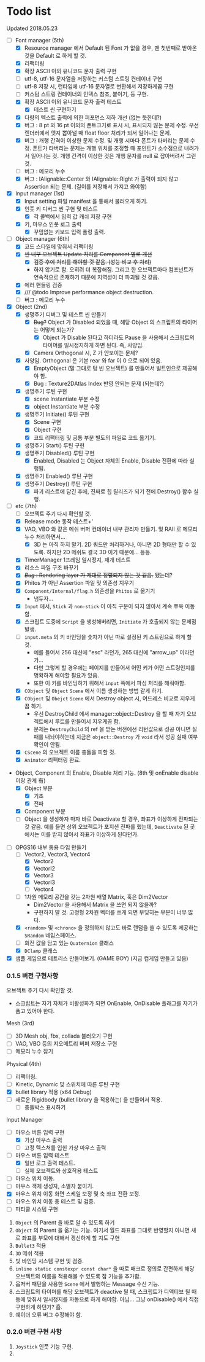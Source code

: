 # Todo list

Updated 2018.05.23

- [ ] Font manager (5th)
  - [x] Resource manager 에서 Default 된 Font 가 없을 경우, 맨 첫번째로 받아온 것을 Default 로 하게 할 것.
  - [x] 리팩터링
  - [x] 확장 ASCII 이외 유니코드 문자 출력 구현
  - [ ] utf-8, utf-16 문자열을 저장하는 커스텀 스트링 컨테이너 구현
  - [ ] utf-8 저장 시, 런타임에 utf-16 문자열로 변환해서 저장하게끔 구현
  - [ ] 커스텀 스트링 컨테이너의 인덱스 참조, 붙이기, 등 구현.
  - [x] 확장 ASCII 이외 유니코드 문자 출력 테스트
    - [x] 테스트 씬 구현하기
  - [x] 다량의 텍스트 출력에 의한 퍼포먼스 저하 개선 (없는 듯한데?)
  - [x] 버그 : 8 pt 와 16 pt 이외의 폰트크기로 표시 시, 표시되지 않는 문제 수정. 우선 렌더러에서 엣지 뽑아낼 때 float floor 처리가 되서 일어나는 문제.
  - [x] 버그 : 개행 간격이 이상한 문제 수정. 및 개행 시마다 폰트가 타버리는 문제 수정. 폰트가 타버리는 문제는 개행 위치를 조정할 때 포인트가 소수점으로 내려가서 일어나는 것. 개행 간격이 이상한 것은 개행 문자를 null 로 잡아버려서 그런 것.
  - [ ] 버그 : 메모리 누수
  - [x] 버그 : IAlignable::Center 와 IAlignable::Right 가 출력이 되지 않고 Assertion 되는 문제. (길이를 저장해서 가지고 와야함)
- [x] Input manager (1st)
  - [x] Input setting 파일 manifest 을 통해서 불러오게 하기.
  - [x] 인풋 키 디버그 씬 구현 및 테스트
    - [x] 각 콜백에서 입력 값 캐쉬 저장 구현
  - [x] 키, 마우스 인풋 로그 출력
    - [x] 꾸밈없는 키보드 입력 폴링 출력.
- [ ] Object manager (6th)
  - [x] 코드 스타일에 맞춰서 리팩터링
  - [x] ~~씬 내부 오브젝트 Update 처리를 Component 별로 개선~~
    - [x] ~~검증 후에 처리를 해야할 것 같음. (성능 비교 후 처리)~~
    - 하지 않기로 함. 오히려 더 복잡해짐. 그리고 한 오브젝트마다 컴포넌트가 연속적으로 존재하기 때문에 지역성이 더 파괴될 것 같음.
  - [x] 에러 핸들링 검증
  - [x] /// @todo Improve performance object destruction.
  - [ ] 버그 : 메모리 누수
- [x] Object (2nd)
  - [x] 생명주기 디버그 및 테스트 씬 만들기
    - [x] ~~Bug?~~ Object 가 Disabled 되었을 때, 해당 Object 의 스크립트의 타이머는 어떻게 되는가?
      - [x] Object 가 Disable 된다고 하더라도 Pause 을 사용해서 스크립트의 타이머를 일시정지하게 하면 된다.  즉, 사양임.
    - [x] Camera Orthogonal 시, Z 가 안보이는 문제?
  - [x] 사양임. Orthogonal 은 기본 rear 와 far 이 0 으로 되어 있음.
    - [x] EmptyObject (말 그대로 텅 빈 오브젝트) 를 만들어서 빌트인으로 제공해야 함.
    - [x] Bug : Texture2DAtlas Index 반영 안되는 문제 (되는데?)
  - [x] 생명주기 루틴 구현
    - [x] scene Instantiate 부분 수정
    - [x] object Instantiate 부분 수정
  - [x] 생명주기 Initiate() 루틴 구현
    - [x] Scene 구현
    - [x] Object 구현
    - [x] 코드 리팩터링 및 공통 부분 별도의 파일로 코드 옮기기.
  - [x] 생명주기 Start() 루틴 구현
  - [x] 생명주기 Disabled() 루틴 구현
    - [x] Enabled, Disabled 는 Object 자체의 Enable, Disable 전환에 따라 실행됨.
  - [x] 생명주기 Enabled() 루틴 구현
  - [x] 생명주기 Destroy() 루틴 구현
    - [x] 파괴 리스트에 담긴 후에, 진짜로 힙 릴리즈가 되기 전에 Destroy() 함수 실행.
- [ ] etc (7th)
  - [ ] 오브젝트 주기 다시 확인할 것.
  - [x] Release mode 동작 테스트+'
  - [x] VAO, VBO 와 같은 메쉬 버퍼 컨테이너 내부 관리자 만들기. 및 RAII 로 메모리 누수 처리하면서...
    - [x] 3D 는 아직 하지 말기. 2D 쿼드만 처리하거나, 아니면 2D 형태만 할 수 있도록. 하지만 2D 메쉬도 결국 3D 이기 때문에... 등등.
  - [x] TimerManager 1프레임 일시정지, 재개 테스트
  - [x] 리소스 파일 구조 바꾸기
  - [x] ~~*Bug* : Rendering layer 가 제대로 정렬되지 않는 것 같음.~~ 됐는데?
  - [x] Phitos 가 아닌 Assertion 파일 및 의존성 지우기
  - [x] `Component/Internal/flag.h` 의존성을 `Phitos` 로 옮기기
    - 냅두자...
  - [x] `Input` 에서, `Stick` 과 `non-stick` 이 아직 구분이 되지 않아서 계속 쭈욱 이동함.
  - [x] 스크립트 도중에 `Script` 을 생성해버리면, `Initiate` 가 호출되지 않는 문제점 발생.
  - [ ] `input.meta` 의 키 바인딩을 숫자가 아닌 따로 설정된 키 스트링으로 하게 할 것.
    - 예를 들어서 256 대신에 "esc" 라던가, 265 대신에 "arrow_up" 이라던가...
    - 다만 그렇게 할 경우에는 페이지를 만들어서 어떤 키가 어떤 스트링인지를 명확하게 해야할 필요가 있음.
    - 또한 이 키를 바인딩하기 위해서 `input` 쪽에서 파싱 처리를 해줘야함.
  - [x] `CObject` 및 `Object` `Scene` 에서 이름 생성하는 방법 같게 하기.
  - [x] `CObject` 및 `Obejct` `Scene` 에서 Destroy object 시, 어드레스 비교로 지우게 끔 하기.
    - 우선 DestroyChild 에서 manager::object::Destroy 을 할 때 자기 오브젝트에서 루트를 만들어서 지우게끔 함.
    - 문제는 `DestroyChild` 의 ref 을 받는 버전에선 리턴값으로 성공 아니면 실패를 내놔야하는데 지금은 `object::Destroy` 가 `void` 라서 성공 실패 여부 확인이 안됨.
  - [x] `CScene` 의 오브젝트 이름 충돌을 피할 것.
  - [x] `Animator` 리팩터링 완료.
- Object, Component 의 Enable, Disable 처리 기능. (8th 및 onEnable disable 이랑 관계 有)
  - [x] Object 부분
    - [x] 기초
    - [x] 전파
  - [x] Component 부분
  - [ ] Object 을 생성하자 마자 바로 Deactivate 할 경우, 좌표가 이상하게 전파되는 것 같음. 예를 들면 상위 오브젝트가 포지션 전파를 했는데, `Deactivate` 된 곳에서는 이를 받지 않아서 좌표가 이상하게 된다던가.
- [ ] OPGS16 내부 통용 타입 만들기
  - [ ] Vector2, Vector3, Vector4
    - [x] Vector2
    - [x] VectorI2
    - [x] Vector3
    - [x] VectorI3
    - [ ] Vector4
  - [ ] 1차원 메모리 공간을 갖는 2차원 배열 Matrix, 혹은 Dim2Vector
    - Dim2Vector 을 사용해서 Matrix 을 쓰면 되지 않을까?
    - 구현하지 말 것. 고정형 2차원 벡터를 쓰게 되면 부딪히는 부분이 너무 많다.
  - [x] `<random>` 및 `<chrono>`  을 정의하지 않고도 바로 랜덤을 쓸 수 있도록 제공하는 `SRandom` 네임스페이스.
  - [ ] 회전 값을 담고 있는 `Quaternion` 클래스
  - [x] `DClamp` 클래스
- [x] 샘플 게임으로 테트리스 만들어보기. (GAME BOY) (지금 컵게임 만들고 있음)

### 0.1.5 버전 구현사항

오브젝트 주기 다시 확인할 것.

* 스크립트는 자기 자체가 비활성화가 되면 OnEnable, OnDisable 플래그를 자기가 품고 있어야 한다.

Mesh (3rd)

- [ ] 3D Mesh obj, fbx, collada 불러오기 구현
- [ ] VAO, VBO 등의 지오메트리 버퍼 저장소 구현
- [ ] 메모리 누수 잡기

Physical (4th)

- [ ] 리팩터링.
- [ ] Kinetic, Dynamic 및 스위치에 따른 루틴 구현
- [x] bullet library 적용 (x64 Debug)
- [ ] 새로운 Rigidbody (bullet library 을 적용하는) 을 만들어서 적용.
  - [ ] 충돌박스 표시하기

Input Manager

- [ ] 마우스 버튼 입력 구현
  - [x] 가상 마우스 출력
  - [ ] 고정 텍스쳐를 입힌 가상 마우스 출력
- [ ] 마우스 버튼 입력 테스트
  - [x] 일반 로그 출력 테스트.
  - [ ] 실제 오브젝트와 상호작용 테스트
- [ ] 마우스 위치 이동.
- [ ] 마우스 객체 생성자, 소멸자 붙이기.
- [x] 마우스 위치 이동 화면 스케일 보정 및 축 좌표 전환 보정.
- [ ] 마우스 위치 이동 총 테스트 및 검증.
- [ ] 파티클 시스템 구현

1. `Object` 의 Parent 을 바로 알 수 있도록 하기
2. `Object` 의 Parent 을 옮기는 기능. 여기서 월드 좌표를 그대로 반영할지 아니면 새로 좌표를 부모에 대해서 갱신하게 할 지도 구현
3. `Bullet3` 적용
4. `3D` 메쉬 적용
5. 빛 바인딩 시스템 구현 및 검증.
6. `inline static constexpr const char*` 을 따로 매크로 정의로 간편하게 해당 오브젝트의 이름을 적용해볼 수 있도록 잡 기능을 추가함.
7. 옵저버 패턴을 사용한 `Scene` 에서 발행하는 Message 수신 기능.
8. 스크립트의 타이머를 해당 오브젝트가 deactive 될 때, 스크립트가 디액티브 될 때 등에 맞춰서 일시정지를 자동으로 하게 해야함. 아님... 그냥 onDisable() 에서 직접 구현하게 하던가? 흠.
9. 쉐이더 오류 버그 수정해야 함.

### 0.2.0 버전 구현 사항

1. `Joystick` 인풋 기능 구현.
2. 